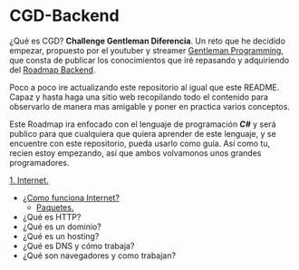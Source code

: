 # CGD-Backend

¿Qué es CGD? **Challenge Gentleman Diferencia**. Un reto que he decidido empezar, propuesto por el youtuber y streamer [Gentleman Programming](https://www.youtube.com/@GentlemanProgramming), que consta de publicar los conocimientos que iré repasando y adquiriendo del [Roadmap Backend](https://roadmap.sh/backend). 

Poco a poco ire actualizando este repositorio al igual que este README. Capaz y hasta haga una sitio web recopilando todo el contenido para observarlo de manera mas amigable y poner en practica varios conceptos.

Este Roadmap ira enfocado con el lenguaje de programación ***C#*** y será publico para que cualquiera que quiera aprender de este lenguaje, y se encuentre con este repositorio, pueda usarlo como guía. Así como tu, recien estoy empezando, así que ambos volvamonos unos grandes programadores.

[1. Internet.](Internet/internet.md/#internet)
  - [¿Como funciona Internet?](Internet/internet.md/#cómo-funciona-internet)
    - [Paquetes.](Internet/internet.md/#paquetes)
  - ¿Qué es HTTP?
  - ¿Qué es un dominio?
  - ¿Qué es un hosting?
  - ¿Qué es DNS y cómo trabaja?
  - ¿Qué son navegadores y como trabajan?
